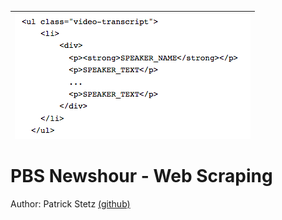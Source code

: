 | <img src="../photos/web_transcript_struc.png" alt="PBS Newshour logo" style="float:left;"/> | 
|:--:| 

# PBS Newshour - Web Scraping

Author: Patrick Stetz  [(github)](https://github.com/pstetz/)